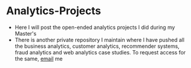 # Analytics-Projects
- Here I will post the open-ended analytics projects I did during my Master's
- There is another private repository I maintain where I have pushed all the business analytics, customer analytics, recommender systems, fraud analytics and web analytics case studies. To request access for the same, [email](sudhanshudalela@gmail.com) me
